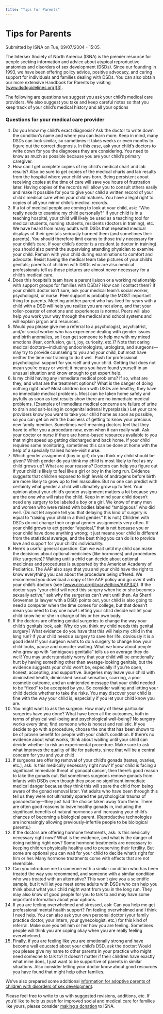 ```yaml
---
title: "Tips for Parents"
---
```


Tips for Parents
================

Submitted by ISNA on Tue, 09/07/2004 - 15:05.

The Intersex Society of North America (ISNA) is the premier resource for people seeking information and advice about atypical reproductive anatomies and disorders of sex development (DSDs). Since our founding in 1993, we have been offering policy advice, positive advocacy, and caring support for individuals and families dealing with DSDs. You can also obtain our more extensive Handbook for Parents by visiting [www.dsdguidelines.org][3].

The following are questions we suggest you ask your child’s medical care providers. We also suggest you take and keep careful notes so that you keep track of your child’s medical history and all your options

### Questions for your medical care provider

1.  Do you know my child’s exact diagnosis? Ask the doctor to write down the condition’s name and where you can learn more. Keep in mind, many DSDs can look similar, so sometimes it takes weeks or even months to figure out the correct diagnosis. In this case, ask your child’s doctors to write down for you the diagnoses they are considering. You need to know as much as possible because you are your child’s primary caregiver.
2.  How can I get complete copies of my child’s medical chart and lab results? Also be sure to get copies of the medical charts and lab results from the hospital where your child was born. Being persistent about receiving copies at the time of care will save you hours of frustration later. Having copies of the records will allow you to consult others easily and make it possible for you to give your child a written record of your child’s medical care when your child matures. You have a legal right to copies of all your minor child’s medical records.
3.  If a lot of medical people are coming to look at your child, ask: “Who really needs to examine my child personally?” If your child is in a teaching hospital, your child will likely be used as a teaching tool for medical students, nursing students, residents (doctors in training), etc. We have heard from many adults with DSDs that repeated medical displays of their genitals seriously harmed them (and sometimes their parents). You should therefore limit exams to those truly necessary for your child’s care. If your child’s doctor is a resident (a doctor in training) you should also permit the supervising attending physician to examine your child. Remain with your child during examinations to comfort and advocate. Resist having the medical team take pictures of your child’s genitals; parents of children with DSDs who are also medical professionals tell us those pictures are almost never necessary for a child’s medical care.
4.  Does this hospital’s team have a parent liaison or a working relationship with support groups for families with DSDs? How can I contact them? If your child’s doctor isn’t sure, ask your medical team’s social worker, psychologist, or nurse. Peer support is probably the MOST important thing for parents. Meeting another parent who has lived for years with a child with a DSD will help you realize you are not alone, and that your roller-coaster of emotions and experiences is normal. Peers will also help you work your way through the medical and school systems and will explain jargon and resources.
5.  Would you please give me a referral to a psychologist, psychiatrist, and/or social worker who has experience dealing with gender issues and birth anomalies, so I can get someone to help me with my mixed emotions (fear, confusion, guilt, joy, curiosity, etc.)? Note that caring medical doctors—including endocrinologists, urologists, and surgeons—may try to provide counseling to you and your child, but most have neither the time nor training to do it well. Push for professional psychological support for yourself and your child. Getting that does not mean you’re crazy or weird; it means you have found yourself in an unusual situation and know enough to get expert help.
6.  Is my child having any immediate medical problems? If so, what are they, and what are the treatment options? What is the danger of doing nothing right now? Most children born with DSDs are healthy; they have no immediate medical problems. Most can be taken home safely and joyfully as soon as test results show there are no immediate medical problems. (Examples of immediate medical concerns are failure of urine to drain and salt-losing in congenital adrenal hyperplasia.) Let your care providers know you want to take your child home as soon as possible, so you can get on with the business of getting to know your precious new family member. Sometimes well-meaning doctors feel that they have to offer you a procedure now, even when it can really wait. Ask your doctor or nurse if there are home-based resources available to you that might speed up getting discharged and back home. If your child requires some monitoring, sometimes this can be done at home with the help of a specially trained home-visit nurse.
7.  Which gender assignment (boy or girl) do you think my child should be given? Which gender do you think my child is most likely to feel as my child grows up? What are your reasons? Doctors can help you figure out if your child is likely to feel like a girl or boy in the long run. Evidence suggests that children exposed to high levels of androgens before birth are more likely to grow up to feel masculine. But no one can predict with certainty what gender a child will ultimately grow up to feel. Your opinion about your child’s gender assignment matters a lot because you are the one who will raise the child. Keep in mind your child doesn’t need any surgery to be labeled a boy or a girl. We know of many men and women who were raised with bodies labeled “ambiguous” who did well. (Do not let anyone tell you that delaying this kind of surgery is equal to “raising your child in a third gender.” It is not.) Children with DSDs do not change their original gender assignments very often. If your child grows to act gender “atypical,” that is not because you or your child have done anything wrong; it just means your child is different from the statistical average, and the best thing you can do is to provide love and support for your child’s individuality.
8.  Here’s a useful general question: Can we wait until my child can make the decisions about optional medicines (like hormones) and procedures (like surgeries)? Waiting until a child can decide about optional medicines and procedures is supported by the American Academy of Pediatrics. The AAP also says that you and your child have the right to know everything you can about the procedure being offered. We recommend you download a copy of the AAP policy and go over it with your child’s doctors (see [www.cirp.org/library/ethics/AAP][4]). If the doctor says “your child will need this surgery when he or she becomes sexually active,” ask why the surgeries can’t wait until then. As Sherri Groveman (a lawyer with a DSD) points out, your child is also going to need a computer when the time comes for college, but that doesn’t mean you need to buy one now! Letting your child decide will let your child know he or she in charge of his or her own body.
9.  If the doctors are offering genital surgeries to change the way your child’s genitals look, ask: Why do you think my child needs this genital surgery? What evidence do you have that this will help my child in the long run? If your child needs a surgery to save her life, obviously it is a good idea! If your surgeon wants to do a surgery to change how your child looks, pause and consider waiting. What we know about people who grew up with “ambiguous genitalia” tells us on average they do well! You may understandably worry that your child will be emotionally hurt by having something other than average-looking genitals, but the evidence suggests your child won’t be, especially if you’re open, honest, accepting, and supportive. Surgeries may leave your child with diminished health, diminished sexual sensation, scarring, a poor cosmetic outcome, and an unintended message that your child needed to be “fixed” to be accepted by you. So consider waiting and letting your child decide whether to take the risks. You may discover your child is fine with the way your child is, especially if you let your child know you are.
10.  You might want to ask the surgeon: How many of these particular surgeries have you done? What have been all the outcomes, both in terms of physical well-being and psychological well-being? No surgery works every time; find someone who is honest and realistic. If you decide to go with a procedure, choose the one that has been shown to be of proven benefit for people with your child’s condition. If there’s no evidence about what works, think about waiting until your child can decide whether to risk an experimental procedure. Make sure to ask what improves the quality of life for patients, since that will be a central concern for you and your child.
11.  If surgeons are offering removal of your child’s gonads (testes, ovaries, etc.), ask: Is this medically necessary right now? If your child is facing a significant immediate threat of gonadal cancer, then there’s good reason to take the gonads out. But sometimes surgeons remove gonads from infants with DSDs even though they pose no significant immediate medical danger because they think this will spare the child from being aware of the gonad removal later. Yet adults who have been through this tell us they were not ultimately spared the psychological trauma of gonadectomy—they just had the choice taken away from them. There are often good reasons to leave healthy gonads in, including the significant benefits of natural hormones and increasing your child’s chances of becoming a biological parent. (Reproductive technologies are increasingly allowing previously-infertile people to be biological parents.)
12.  If the doctors are offering hormone treatments, ask: Is this medically necessary right now? What is the evidence, and what is the danger of doing nothing right now? Some hormone treatments are necessary to keeping children physically healthy and to preserving their fertility. But some are optional you can wait for your child to decide what’s right for him or her. Many hormone treatments come with effects that are not reversible.
13.  Can you introduce me to someone with a similar condition who has been treated the way you recommend, and someone with a similar condition who was treated with an alternative? This won’t give you a scientific sample, but it will let you meet some adults with DSDs who can help you think about what your child might want from you in the long run. They may also know of good people for you to talk to and may have some important information about your options.
14.  If you are feeling overwhelmed and stressed, ask: Can you help me get professional mental health support? I’m feeling overwhelmed and I think I need help. You can also ask your own personal doctor (your family practice doctor, your intern, your gynecologist, etc.) for this kind of referral. Make sure you tell him or her how you are feeling. Sometimes people will think you are coping okay when you are really feeling overwhelmed.
15.  Finally, if you are feeling like you are emotionally strong and have become well educated about your child’s DSD, ask the doctor: Would you please give my name to other parents in your practice who might need someone to talk to? It doesn’t matter if their children have exactly what mine does, I just want to be supportive of parents in similar situations. Also consider letting your doctor know about good resources you have found that might help other families.

We’ve also prepared some additional [information for adoptive parents of children with disorders of sex development][5].

Please feel free to write to us with suggested revisions, additions, etc. If you’d like to help us push for improved social and medical care for families like yours, please consider [making a donation][6] to ISNA.


[1]: /blog
[2]: /blog/1
[3]: http://www.dsdguidelines.org
[4]: http://www.cirp.org/library/ethics/AAP
[5]: /articles/tips_for_adoptive_parents
[6]: /donate
